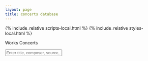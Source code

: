 ```yaml
---
layout: page
title: concerts database
---
```


{% include_relative scripts-local.html %}
{% include_relative styles-local.html %}

<div id="sheet-select">
	<span class="sheet-button" data-sheet="works">Works</span>
	<span class="sheet-button" data-sheet="concerts">Concerts</span>
</div>

<input type="text" id="input" onkeyup="UserSearch()" placeholder="Enter title, composer, source, or date"><span id="search-count"></span>

<div id="browse-interface">
	<div class="sheet-display" data-sheet="works">
		<div class="search-interface"></div>
		<div class="results-list"></div>
	</div>
	<div class="sheet-display" data-sheet="concerts">
		<div class="search-interface"></div>
		<div class="results-list"></div>
	</div>
</div>